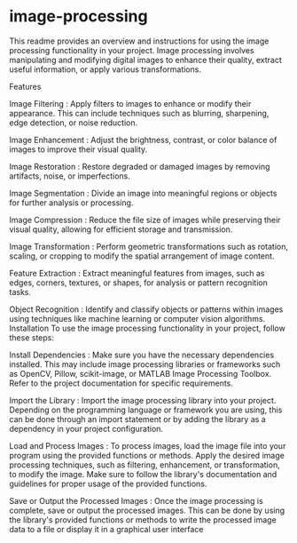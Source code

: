 # image-processing
This readme provides an overview and instructions for using the image processing functionality in your project. Image processing involves manipulating and modifying digital images to enhance their quality, extract useful information, or apply various transformations.

Features

Image Filtering
: Apply filters to images to enhance or modify their appearance. This can include techniques such as blurring, sharpening, edge detection, or noise reduction.

Image Enhancement
: Adjust the brightness, contrast, or color balance of images to improve their visual quality.

Image Restoration
: Restore degraded or damaged images by removing artifacts, noise, or imperfections.

Image Segmentation
: Divide an image into meaningful regions or objects for further analysis or processing.

Image Compression
: Reduce the file size of images while preserving their visual quality, allowing for efficient storage and transmission.

Image Transformation
: Perform geometric transformations such as rotation, scaling, or cropping to modify the spatial arrangement of image content.

Feature Extraction
: Extract meaningful features from images, such as edges, corners, textures, or shapes, for analysis or pattern recognition tasks.

Object Recognition
: Identify and classify objects or patterns within images using techniques like machine learning or computer vision algorithms.
Installation
To use the image processing functionality in your project, follow these steps:


Install Dependencies
: Make sure you have the necessary dependencies installed. This may include image processing libraries or frameworks such as OpenCV, Pillow, scikit-image, or MATLAB Image Processing Toolbox. Refer to the project documentation for specific requirements.


Import the Library
: Import the image processing library into your project. Depending on the programming language or framework you are using, this can be done through an import statement or by adding the library as a dependency in your project configuration.


Load and Process Images
: To process images, load the image file into your program using the provided functions or methods. Apply the desired image processing techniques, such as filtering, enhancement, or transformation, to modify the image. Make sure to follow the library's documentation and guidelines for proper usage of the provided functions.


Save or Output the Processed Images
: Once the image processing is complete, save or output the processed images. This can be done by using the library's provided functions or methods to write the processed image data to a file or display it in a graphical user interface
